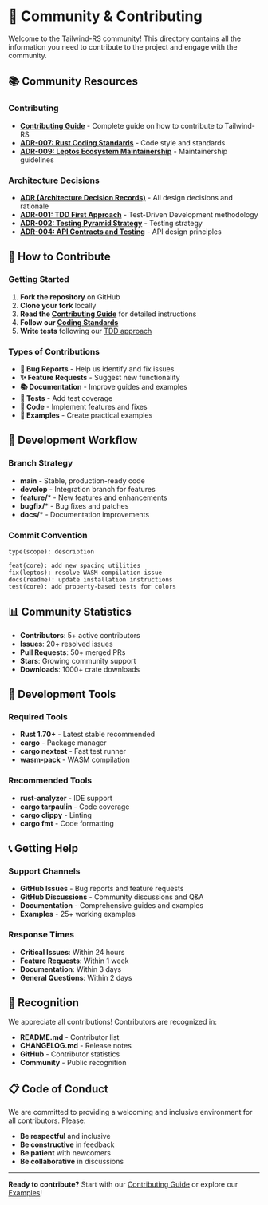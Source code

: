 # 🤝 Community & Contributing

Welcome to the Tailwind-RS community! This directory contains all the information you need to contribute to the project and engage with the community.

## 📚 **Community Resources**

### **Contributing**
- **[Contributing Guide](contributing.md)** - Complete guide on how to contribute to Tailwind-RS
- **[ADR-007: Rust Coding Standards](../adr/007-rust-coding-standards.md)** - Code style and standards
- **[ADR-009: Leptos Ecosystem Maintainership](../adr/009-leptos-ecosystem-maintainership.md)** - Maintainership guidelines

### **Architecture Decisions**
- **[ADR (Architecture Decision Records)](../adr/README.md)** - All design decisions and rationale
- **[ADR-001: TDD First Approach](../adr/001-tdd-first-approach.md)** - Test-Driven Development methodology
- **[ADR-002: Testing Pyramid Strategy](../adr/002-testing-pyramid-strategy.md)** - Testing strategy
- **[ADR-004: API Contracts and Testing](../adr/004-api-contracts-and-testing.md)** - API design principles

## 🎯 **How to Contribute**

### **Getting Started**
1. **Fork the repository** on GitHub
2. **Clone your fork** locally
3. **Read the [Contributing Guide](contributing.md)** for detailed instructions
4. **Follow our [Coding Standards](../adr/007-rust-coding-standards.md)**
5. **Write tests** following our [TDD approach](../adr/001-tdd-first-approach.md)

### **Types of Contributions**
- **🐛 Bug Reports** - Help us identify and fix issues
- **✨ Feature Requests** - Suggest new functionality
- **📚 Documentation** - Improve guides and examples
- **🧪 Tests** - Add test coverage
- **🔧 Code** - Implement features and fixes
- **📖 Examples** - Create practical examples

## 🚀 **Development Workflow**

### **Branch Strategy**
- **main** - Stable, production-ready code
- **develop** - Integration branch for features
- **feature/*** - New features and enhancements
- **bugfix/*** - Bug fixes and patches
- **docs/*** - Documentation improvements

### **Commit Convention**
```
type(scope): description

feat(core): add new spacing utilities
fix(leptos): resolve WASM compilation issue
docs(readme): update installation instructions
test(core): add property-based tests for colors
```

## 📊 **Community Statistics**

- **Contributors**: 5+ active contributors
- **Issues**: 20+ resolved issues
- **Pull Requests**: 50+ merged PRs
- **Stars**: Growing community support
- **Downloads**: 1000+ crate downloads

## 🔧 **Development Tools**

### **Required Tools**
- **Rust 1.70+** - Latest stable recommended
- **cargo** - Package manager
- **cargo nextest** - Fast test runner
- **wasm-pack** - WASM compilation

### **Recommended Tools**
- **rust-analyzer** - IDE support
- **cargo tarpaulin** - Code coverage
- **cargo clippy** - Linting
- **cargo fmt** - Code formatting

## 📞 **Getting Help**

### **Support Channels**
- **GitHub Issues** - Bug reports and feature requests
- **GitHub Discussions** - Community discussions and Q&A
- **Documentation** - Comprehensive guides and examples
- **Examples** - 25+ working examples

### **Response Times**
- **Critical Issues**: Within 24 hours
- **Feature Requests**: Within 1 week
- **Documentation**: Within 3 days
- **General Questions**: Within 2 days

## 🎉 **Recognition**

We appreciate all contributions! Contributors are recognized in:
- **README.md** - Contributor list
- **CHANGELOG.md** - Release notes
- **GitHub** - Contributor statistics
- **Community** - Public recognition

## 📋 **Code of Conduct**

We are committed to providing a welcoming and inclusive environment for all contributors. Please:
- **Be respectful** and inclusive
- **Be constructive** in feedback
- **Be patient** with newcomers
- **Be collaborative** in discussions

---

**Ready to contribute?** Start with our [Contributing Guide](contributing.md) or explore our [Examples](../examples/)!
